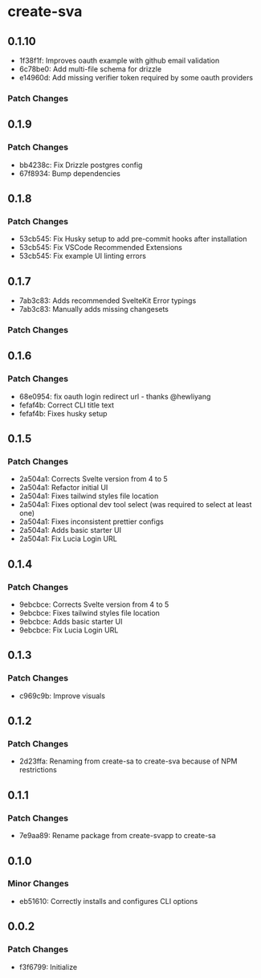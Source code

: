 # create-sva

## 0.1.10

- 1f38f1f: Improves oauth example with github email validation
- 6c78be0: Add multi-file schema for drizzle
- e14960d: Add missing verifier token required by some oauth providers

### Patch Changes

## 0.1.9

### Patch Changes

- bb4238c: Fix Drizzle postgres config
- 67f8934: Bump dependencies

## 0.1.8

### Patch Changes

- 53cb545: Fix Husky setup to add pre-commit hooks after installation
- 53cb545: Fix VSCode Recommended Extensions
- 53cb545: Fix example UI linting errors

## 0.1.7

- 7ab3c83: Adds recommended SvelteKit Error typings
- 7ab3c83: Manually adds missing changesets

### Patch Changes

## 0.1.6

### Patch Changes

- 68e0954: fix oauth login redirect url - thanks @hewliyang
- fefaf4b: Correct CLI title text
- fefaf4b: Fixes husky setup

## 0.1.5

### Patch Changes

- 2a504a1: Corrects Svelte version from 4 to 5
- 2a504a1: Refactor initial UI
- 2a504a1: Fixes tailwind styles file location
- 2a504a1: Fixes optional dev tool select (was required to select at least one)
- 2a504a1: Fixes inconsistent prettier configs
- 2a504a1: Adds basic starter UI
- 2a504a1: Fix Lucia Login URL

## 0.1.4

### Patch Changes

- 9ebcbce: Corrects Svelte version from 4 to 5
- 9ebcbce: Fixes tailwind styles file location
- 9ebcbce: Adds basic starter UI
- 9ebcbce: Fix Lucia Login URL

## 0.1.3

### Patch Changes

- c969c9b: Improve visuals

## 0.1.2

### Patch Changes

- 2d23ffa: Renaming from create-sa to create-sva because of NPM restrictions

## 0.1.1

### Patch Changes

- 7e9aa89: Rename package from create-svapp to create-sa

## 0.1.0

### Minor Changes

- eb51610: Correctly installs and configures CLI options

## 0.0.2

### Patch Changes

- f3f6799: Initialize

